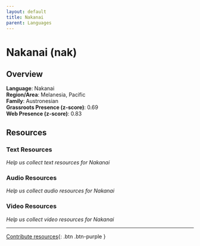 ```yaml
---
layout: default
title: Nakanai
parent: Languages
---
```


# Nakanai (nak)

## Overview

**Language**: Nakanai  
**Region/Area**: Melanesia, Pacific  
**Family**: Austronesian  
**Grassroots Presence (z-score)**: 0.69  
**Web Presence (z-score)**: 0.83  

## Resources

### Text Resources
*Help us collect text resources for Nakanai*

### Audio Resources
*Help us collect audio resources for Nakanai*

### Video Resources
*Help us collect video resources for Nakanai*

---

[Contribute resources](https://forms.office.com/e/1SfLJx3u1r){: .btn .btn-purple }
